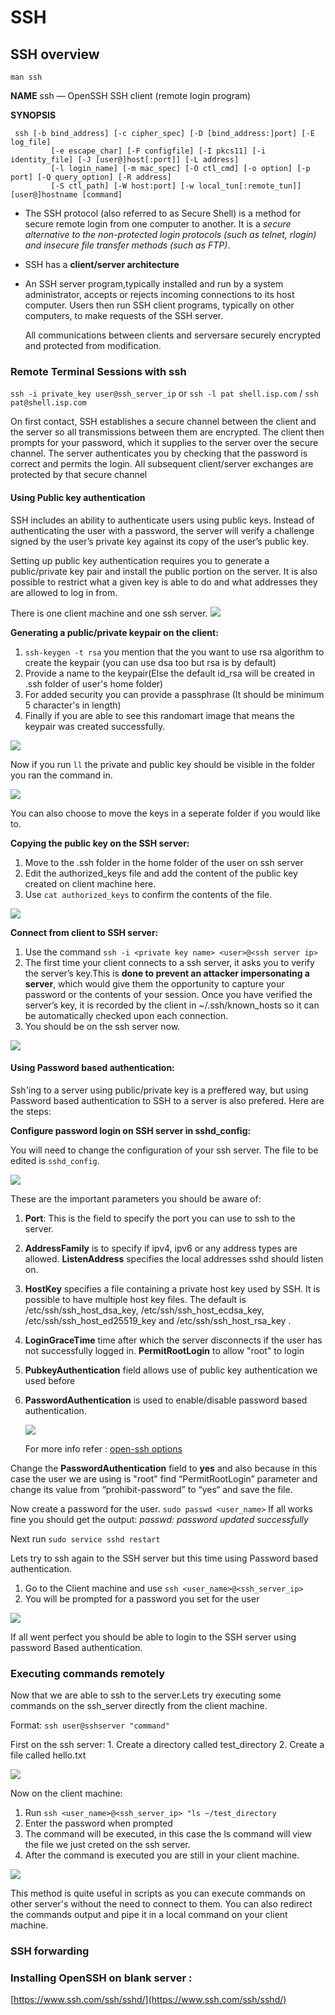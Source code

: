 # SSH

## SSH overview

`man ssh`

**NAME** ssh — OpenSSH SSH client \(remote login program\)

**SYNOPSIS**

```text
 ssh [-b bind_address] [-c cipher_spec] [-D [bind_address:]port] [-E log_file]
         [-e escape_char] [-F configfile] [-I pkcs11] [-i identity_file] [-J [user@]host[:port]] [-L address]
         [-l login_name] [-m mac_spec] [-O ctl_cmd] [-o option] [-p port] [-Q query_option] [-R address]
         [-S ctl_path] [-W host:port] [-w local_tun[:remote_tun]] [user@]hostname [command]
```

* The SSH protocol \(also referred to as Secure Shell\) is a method for secure remote login from one computer to another. It is a _secure alternative to the non-protected login protocols \(such as telnet, rlogin\) and insecure file transfer methods \(such as FTP\)_.
* SSH has a **client/server architecture**
* An SSH server program,typically installed and run by a system administrator, accepts or rejects incoming connections to its host computer. Users then run SSH client programs, typically on other computers, to make requests of the SSH server.

  All communications between clients and serversare securely encrypted and protected from modification.

### Remote Terminal Sessions with ssh

`ssh -i private_key user@ssh_server_ip` or `ssh -l pat shell.isp.com` / `ssh pat@shell.isp.com`

On first contact, SSH establishes a secure channel between the client and the server so all transmissions between them are encrypted. The client then prompts for your password, which it supplies to the server over the secure channel. The server authenticates you by checking that the password is correct and permits the login. All subsequent client/server exchanges are protected by that secure channel

#### Using Public key authentication

SSH includes an ability to authenticate users using public keys. Instead of authenticating the user with a password, the server will verify a challenge signed by the user’s private key against its copy of the user’s public key.

Setting up public key authentication requires you to generate a public/private key pair and install the public portion on the server. It is also possible to restrict what a given key is able to do and what addresses they are allowed to log in from.

There is one client machine and one ssh server. ![](https://thor1345r75.s3.ap-south-1.amazonaws.com/sshoverview/ssh1.png)

**Generating  a public/private keypair on the client:**

1. `ssh-keygen -t rsa` you mention that the you want to use rsa algorithm to create the keypair \(you can use dsa too but rsa is by default\)
2. Provide a name to the keypair\(Else the default id\_rsa will be created in .ssh folder of user's home folder\)
3. For added security you can provide a passphrase \(It should be minimum 5 character's in length\)
4. Finally if you are able to see this randomart image that means the keypair was created successfully.

![](https://thor1345r75.s3.ap-south-1.amazonaws.com/sshoverview/ssh2.png)

Now if you run `ll` the private and public key should be visible in the folder you ran the command in.

![](https://thor1345r75.s3.ap-south-1.amazonaws.com/sshoverview/ssh3.png)

You can also choose to move the keys in a seperate folder if you would like to.

**Copying the public key on the SSH server:**

1. Move to the .ssh folder in the home folder of the user on ssh server
2. Edit the authorized\_keys file and add the content of the public key created on client machine here.
3. Use `cat authorized_keys` to confirm the contents of the file.

![](https://thor1345r75.s3.ap-south-1.amazonaws.com/sshoverview/ssh5.png)

**Connect from client to SSH server:**

1. Use the command `ssh -i <private key name> <user>@<ssh server ip>` 
2. The first time your client connects to a ssh server, it asks you to verify the server’s key.This is **done to prevent an attacker impersonating a server**, which would give them the opportunity to capture your password or the contents of your session. Once you have verified the server’s key, it is recorded by the client in ~/.ssh/known\_hosts so it can be automatically checked upon each connection. 
3. You should be on the ssh server now.

![](https://thor1345r75.s3.ap-south-1.amazonaws.com/sshoverview/ssh6.png)

#### Using Password based authentication:

Ssh'ing to a server using public/private key is a preffered way, but using Password based authentication to SSH to a server is also prefered. Here are the steps:

**Configure password login on  SSH server in sshd\_config:**

You will need to change the configuration of your ssh server. The file to be edited is `sshd_config`.

![](https://thor1345r75.s3.ap-south-1.amazonaws.com/sshoverview/ssh7.png)

These are the important parameters you should be aware of:

1. **Port**: This is the field to specify the port you can use to ssh to  the server.
2. **AddressFamily** is to specify if ipv4, ipv6 or any address types are allowed. **ListenAddress** specifies the local addresses sshd should listen on.
3. **HostKey** specifies a file containing a private host key used by SSH. It is possible to have multiple host key files. The default is /etc/ssh/ssh\_host\_dsa\_key, /etc/ssh/ssh\_host\_ecdsa\_key, /etc/ssh/ssh\_host\_ed25519\_key and /etc/ssh/ssh\_host\_rsa\_key .
4. **LoginGraceTime** time after which the server disconnects if the user has not successfully logged in. **PermitRootLogin** to allow "root" to login
5. **PubkeyAuthentication** field allows use of public key authentication we used before
6. **PasswordAuthentication** is used to enable/disable password based authentication.

   ![](https://thor1345r75.s3.ap-south-1.amazonaws.com/sshoverview/ssh8.png)

   For more info refer : [open-ssh options](https://www.thegeekstuff.com/2011/05/openssh-options/)

Change the **PasswordAuthentication** field to **yes** and also because in this case the user we are using is "root" find “PermitRootLogin” parameter and change its value from “prohibit-password” to “yes“ and save the file.

Now create a password for the user. `sudo passwd <user_name>` If all works fine you should get the output: _passwd: password updated successfully_

Next run `sudo service sshd restart`

Lets try to ssh again to the SSH server but this time using Password based authentication.

1. Go to the Client machine and use `ssh <user_name>@<ssh_server_ip>`
2. You will be prompted for a password you set for the user

![](https://thor1345r75.s3.ap-south-1.amazonaws.com/sshoverview/ssh9.png)

If all went perfect you should be able to login to the SSH server using password Based authentication.

### Executing commands remotely

Now that we are able to ssh to the server.Lets try executing some commands on the ssh\_server directly from the client machine.

Format: `ssh user@sshserver "command"`

First on the ssh server: 1. Create a directory called test\_directory 2. Create a file called hello.txt

![](https://thor1345r75.s3.ap-south-1.amazonaws.com/sshoverview/ssh10.png)

Now on the client machine:

1. Run `ssh <user_name>@<ssh_server_ip> "ls ~/test_directory`
2. Enter the password when prompted
3. The command will be executed, in this case the ls command will view the file we just creted on the ssh server.
4. After the command is executed you are still in your client machine. 

![](https://thor1345r75.s3.ap-south-1.amazonaws.com/sshoverview/ssh11.png)

This method is quite useful in scripts as you can execute commands on other server's without the need to connect to them. You can also redirect the commands output and pipe it in a local command on your client machine.

### SSH forwarding

### Installing OpenSSH on blank server :

[https://www.ssh.com/ssh/sshd/](https://www.ssh.com/ssh/sshd/)

